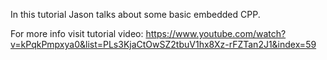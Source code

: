 In this tutorial Jason talks about some basic embedded CPP.

For more info visit tutorial video:
https://www.youtube.com/watch?v=kPqkPmpxya0&list=PLs3KjaCtOwSZ2tbuV1hx8Xz-rFZTan2J1&index=59

